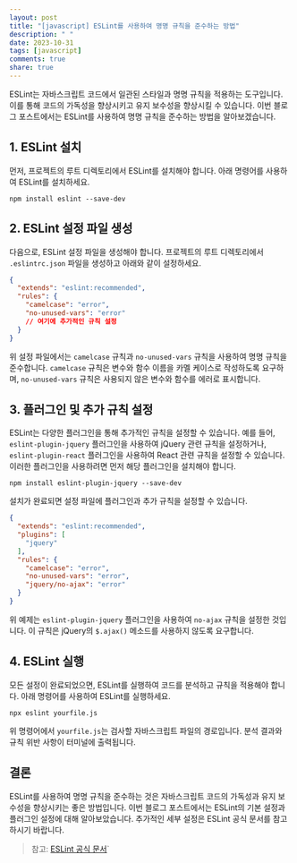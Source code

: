 ```yaml
---
layout: post
title: "[javascript] ESLint를 사용하여 명명 규칙을 준수하는 방법"
description: " "
date: 2023-10-31
tags: [javascript]
comments: true
share: true
---
```


ESLint는 자바스크립트 코드에서 일관된 스타일과 명명 규칙을 적용하는 도구입니다. 이를 통해 코드의 가독성을 향상시키고 유지 보수성을 향상시킬 수 있습니다. 이번 블로그 포스트에서는 ESLint를 사용하여 명명 규칙을 준수하는 방법을 알아보겠습니다.

## 1. ESLint 설치

먼저, 프로젝트의 루트 디렉토리에서 ESLint를 설치해야 합니다. 아래 명령어를 사용하여 ESLint를 설치하세요.

```shell
npm install eslint --save-dev
```

## 2. ESLint 설정 파일 생성

다음으로, ESLint 설정 파일을 생성해야 합니다. 프로젝트의 루트 디렉토리에서 `.eslintrc.json` 파일을 생성하고 아래와 같이 설정하세요.

```json
{
  "extends": "eslint:recommended",
  "rules": {
    "camelcase": "error",
    "no-unused-vars": "error"
    // 여기에 추가적인 규칙 설정
  }
}
```

위 설정 파일에서는 `camelcase` 규칙과 `no-unused-vars` 규칙을 사용하여 명명 규칙을 준수합니다. `camelcase` 규칙은 변수와 함수 이름을 카멜 케이스로 작성하도록 요구하며, `no-unused-vars` 규칙은 사용되지 않은 변수와 함수를 에러로 표시합니다.

## 3. 플러그인 및 추가 규칙 설정

ESLint는 다양한 플러그인을 통해 추가적인 규칙을 설정할 수 있습니다. 예를 들어, `eslint-plugin-jquery` 플러그인을 사용하여 jQuery 관련 규칙을 설정하거나, `eslint-plugin-react` 플러그인을 사용하여 React 관련 규칙을 설정할 수 있습니다. 이러한 플러그인을 사용하려면 먼저 해당 플러그인을 설치해야 합니다.

```shell
npm install eslint-plugin-jquery --save-dev
```

설치가 완료되면 설정 파일에 플러그인과 추가 규칙을 설정할 수 있습니다.

```json
{
  "extends": "eslint:recommended",
  "plugins": [
    "jquery"
  ],
  "rules": {
    "camelcase": "error",
    "no-unused-vars": "error",
    "jquery/no-ajax": "error"
  }
}
```

위 예제는 `eslint-plugin-jquery` 플러그인을 사용하여 `no-ajax` 규칙을 설정한 것입니다. 이 규칙은 jQuery의 `$.ajax()` 메소드를 사용하지 않도록 요구합니다.

## 4. ESLint 실행

모든 설정이 완료되었으면, ESLint를 실행하여 코드를 분석하고 규칙을 적용해야 합니다. 아래 명령어를 사용하여 ESLint를 실행하세요.

```shell
npx eslint yourfile.js
```

위 명령어에서 `yourfile.js`는 검사할 자바스크립트 파일의 경로입니다. 분석 결과와 규칙 위반 사항이 터미널에 출력됩니다.

## 결론

ESLint를 사용하여 명명 규칙을 준수하는 것은 자바스크립트 코드의 가독성과 유지 보수성을 향상시키는 좋은 방법입니다. 이번 블로그 포스트에서는 ESLint의 기본 설정과 플러그인 설정에 대해 알아보았습니다. 추가적인 세부 설정은 ESLint 공식 문서를 참고하시기 바랍니다.

> 참고: [ESLint 공식 문서](https://eslint.org/docs/user-guide/getting-started)`